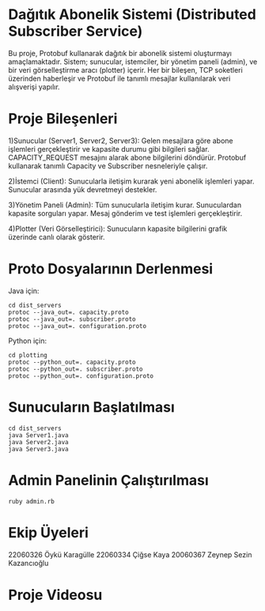 # Dağıtık Abonelik Sistemi (Distributed Subscriber Service)

Bu proje, Protobuf kullanarak dağıtık bir abonelik sistemi oluşturmayı amaçlamaktadır. Sistem; sunucular, istemciler, bir yönetim paneli (admin), ve bir veri görselleştirme aracı (plotter) içerir. Her bir bileşen, TCP soketleri üzerinden haberleşir ve Protobuf ile tanımlı mesajlar kullanılarak veri alışverişi yapılır.

# Proje Bileşenleri
1)Sunucular (Server1, Server2, Server3):
Gelen mesajlara göre abone işlemleri gerçekleştirir ve kapasite durumu gibi bilgileri sağlar. CAPACITY_REQUEST mesajını alarak abone bilgilerini döndürür. Protobuf kullanarak tanımlı Capacity ve Subscriber nesneleriyle çalışır.

2)İstemci (Client):
Sunucularla iletişim kurarak yeni abonelik işlemleri yapar. Sunucular arasında yük devretmeyi destekler.

3)Yönetim Paneli (Admin):
Tüm sunucularla iletişim kurar. Sunuculardan kapasite sorguları yapar. Mesaj gönderim ve test işlemleri gerçekleştirir.

4)Plotter (Veri Görselleştirici):
Sunucuların kapasite bilgilerini grafik üzerinde canlı olarak gösterir.


# Proto Dosyalarının Derlenmesi
Java için:
``` 
cd dist_servers
protoc --java_out=. capacity.proto
protoc --java_out=. subscriber.proto
protoc --java_out=. configuration.proto
```
Python için:
```
cd plotting
protoc --python_out=. capacity.proto
protoc --python_out=. subscriber.proto
protoc --python_out=. configuration.proto
```

# Sunucuların Başlatılması
```
cd dist_servers
java Server1.java
java Server2.java
java Server3.java
```

# Admin Panelinin Çalıştırılması
```
ruby admin.rb
```






# Ekip Üyeleri

22060326 Öykü Karagülle
22060334 Çiğse Kaya
20060367 Zeynep Sezin Kazancıoğlu

# Proje Videosu

